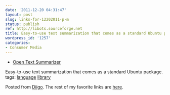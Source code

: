 ```yaml
---
date: '2011-12-20 04:31:47'
layout: post
slug: links-for-12202011-p-m
status: publish
ref: http://libots.sourceforge.net
title: Easy-to-use text summarization that comes as a standard Ubuntu package.
wordpress_id: '1257'
categories:
- Consumer Media
---
```



  * [Open Text Summarizer](http://libots.sourceforge.net)


Easy-to-use text summarization that comes as a standard Ubuntu package.
 tags:                      [language](http://www.diigo.com/user/eobrain/language)            [library](http://www.diigo.com/user/eobrain/library)


Posted from [Diigo](http://www.diigo.com). The rest of my favorite links are [here](http://www.diigo.com/user/eobrain).
